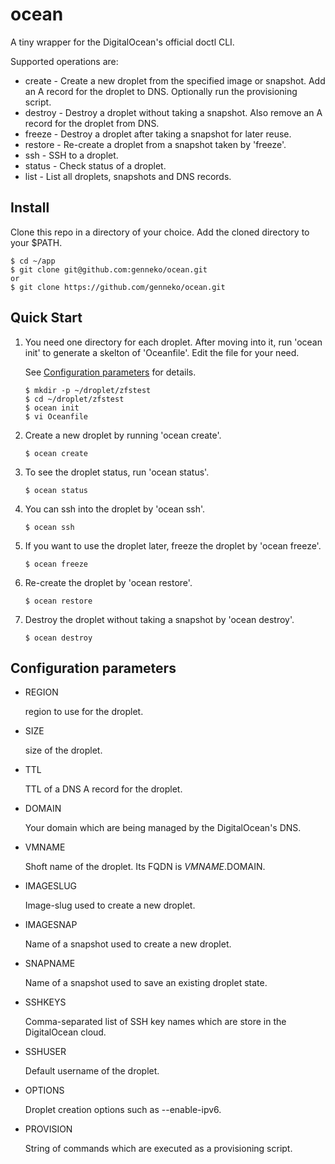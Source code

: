 # ocean
A tiny wrapper for the DigitalOcean's official doctl CLI.

Supported operations are:
* create - Create a new droplet from the specified image or snapshot. Add an A record for the droplet to DNS. Optionally run the provisioning script.
* destroy - Destroy a droplet without taking a snapshot. Also remove an A record for the droplet from DNS.
* freeze - Destroy a droplet after taking a snapshot for later reuse.
* restore - Re-create a droplet from a snapshot taken by 'freeze'.
* ssh - SSH to a droplet.
* status - Check status of a droplet.
* list - List all droplets, snapshots and DNS records.

## Install
Clone this repo in a directory of your choice. Add the cloned directory to your $PATH.
```
$ cd ~/app
$ git clone git@github.com:genneko/ocean.git
or
$ git clone https://github.com/genneko/ocean.git
```

## Quick Start
1. You need one directory for each droplet. After moving into it, run 'ocean init' to generate a skelton of 'Oceanfile'. Edit the file for your need.

    See [Configuration parameters](#configuration-parameters) for details.
    ```
    $ mkdir -p ~/droplet/zfstest
    $ cd ~/droplet/zfstest
    $ ocean init
    $ vi Oceanfile
    ```

2. Create a new droplet by running 'ocean create'.
    ```
    $ ocean create
    ```

3. To see the droplet status, run 'ocean status'.
    ```
    $ ocean status
    ```

4. You can ssh into the droplet by 'ocean ssh'.
    ```
    $ ocean ssh
    ```

5. If you want to use the droplet later, freeze the droplet by 'ocean freeze'.
    ```
    $ ocean freeze
    ```

6. Re-create the droplet by 'ocean restore'.
    ```
    $ ocean restore
    ```

7. Destroy the droplet without taking a snapshot by 'ocean destroy'.
    ```
    $ ocean destroy
    ```

## Configuration parameters
- REGION

    region to use for the droplet.
    
- SIZE

    size of the droplet.

- TTL

    TTL of a DNS A record for the droplet.

- DOMAIN

    Your domain which are being managed by the DigitalOcean's DNS.

- VMNAME

    Shoft name of the droplet. Its FQDN is $VMNAME.$DOMAIN.

- IMAGESLUG

    Image-slug used to create a new droplet.

- IMAGESNAP

    Name of a snapshot used to create a new droplet.

- SNAPNAME

    Name of a snapshot used to save an existing droplet state.

- SSHKEYS

    Comma-separated list of SSH key names which are store in the DigitalOcean cloud.

- SSHUSER

    Default username of the droplet.

- OPTIONS

    Droplet creation options such as --enable-ipv6.

- PROVISION

    String of commands which are executed as a provisioning script.
